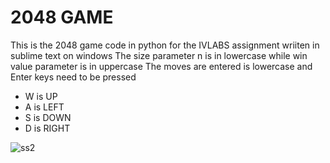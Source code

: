 # 2048 GAME
 This is the 2048 game code in python for the IVLABS assignment wriiten in sublime text on windows
 The size parameter n is in lowercase while win value parameter is in uppercase
 The moves are entered is lowercase and Enter keys need to be pressed
  - W is UP
  - A is LEFT
  - S is DOWN
  - D is RIGHT
   
   ![ss2](https://user-images.githubusercontent.com/64795061/82238327-ba4afa80-9954-11ea-86a2-8e28523b3e6b.png)
